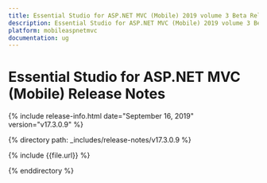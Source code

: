 ```yaml
---
title: Essential Studio for ASP.NET MVC (Mobile) 2019 volume 3 Beta Release Release Notes  
description: Essential Studio for ASP.NET MVC (Mobile) 2019 volume 3 Beta Release Release Notes  
platform: mobileaspnetmvc
documentation: ug
---
```


# Essential Studio for ASP.NET MVC (Mobile)  Release Notes  

{% include release-info.html date="September 16, 2019"  version="v17.3.0.9" %} 


{% directory path: _includes/release-notes/v17.3.0.9 %}

{% include {{file.url}} %}

{% enddirectory %}